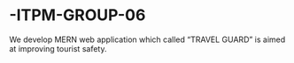 # -ITPM-GROUP-06
We develop MERN web application which called “TRAVEL GUARD” is aimed at improving tourist safety.
